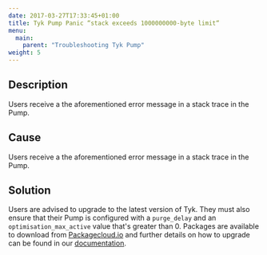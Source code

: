 ```yaml
---
date: 2017-03-27T17:33:45+01:00
title: Tyk Pump Panic “stack exceeds 1000000000-byte limit“
menu:
  main:
    parent: "Troubleshooting Tyk Pump"
weight: 5 
---
```


## Description

Users receive a the aforementioned error message in a stack trace in the Pump.

## Cause

Users receive a the aforementioned error message in a stack trace in the Pump.

## Solution

Users are advised to upgrade to the latest version of Tyk. They must also ensure that their Pump is configured with a `purge_delay` and an `optimisation_max_active` value that's greater than 0. Packages are available to download from [Packagecloud.io][1] and further details on how to upgrade can be found in our [documentation][2].

 [1]: https://packagecloud.io/tyk
 [2]: /upgrading-v2-3-v2-2/